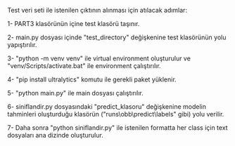 Test veri seti ile istenilen çıktının alınması için atılacak adımlar:

1- PART3 klasörünün içine test klasörü taşınır.


2- main.py dosyası içinde "test_directory" değişkenine test klasörünün yolu yapıştırılır.


3- "python -m venv venv" ile virtual environment oluşturulur ve "venv/Scripts/activate.bat" ile environment çalıştırılır.


4- "pip install ultralytics" komutu ile gerekli paket yüklenir.


5- "python main.py" ile main dosyası çalıştırılır.


6- siniflandir.py dosyasındaki "predict_klasoru" değişkenine modelin tahminleri oluşturduğu klasörün ("runs\obb\predict\labels" gibi) yolu verilir.


7- Daha sonra "python siniflandir.py" ile istenilen formatta her class için text dosyaları ana dizinde oluşturulur.
